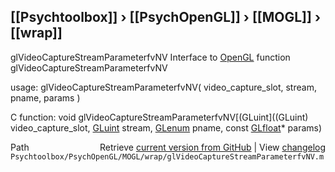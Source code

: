 ## [[Psychtoolbox]] &#8250; [[PsychOpenGL]] &#8250; [[MOGL]] &#8250; [[wrap]]

glVideoCaptureStreamParameterfvNV  Interface to [OpenGL](OpenGL) function glVideoCaptureStreamParameterfvNV  
  
usage:  glVideoCaptureStreamParameterfvNV( video\_capture\_slot, stream, pname, params )  
  
C function:  void glVideoCaptureStreamParameterfvNV[(GLuint]((GLuint) video\_capture\_slot, [GLuint](GLuint) stream, [GLenum](GLenum) pname, const [GLfloat](GLfloat)\* params)  




<div class="code_header" style="text-align:right;">
  <span style="float:left;">Path&nbsp;&nbsp;</span> <span class="counter">Retrieve <a href=
  "https://raw.github.com/Psychtoolbox-3/Psychtoolbox-3/beta/Psychtoolbox/PsychOpenGL/MOGL/wrap/glVideoCaptureStreamParameterfvNV.m">current version from GitHub</a> | View <a href=
  "https://github.com/Psychtoolbox-3/Psychtoolbox-3/commits/beta/Psychtoolbox/PsychOpenGL/MOGL/wrap/glVideoCaptureStreamParameterfvNV.m">changelog</a></span>
</div>
<div class="code">
  <code>Psychtoolbox/PsychOpenGL/MOGL/wrap/glVideoCaptureStreamParameterfvNV.m</code>
</div>

